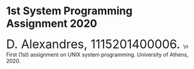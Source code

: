 # 1st System Programming Assignment 2020
<font size="6"> D. Alexandres, 1115201400006. </font> \n
First (1st) assignment on UNIX system programming.
University of Athens, 2020.
